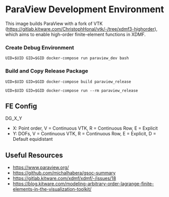 # ParaView Development Environment

This image builds ParaView with a fork of VTK (https://gitlab.kitware.com/ChristophHonal/vtk/-/tree/xdmf3-highorder), which aims to enable high-order finite-element functions in XDMF.

### Create Debug Environment

```
UID=$UID GID=$GID docker-compose run paraview_dev bash
```

### Build and Copy Release Package

```
UID=$UID GID=$GID docker-compose build paraview_release

UID=$UID GID=$GID docker-compose run --rm paraview_release
```

## FE Config

DG_X_Y

- X: Point order, V = Continuous VTK, R = Continuous Row, E = Explicit
- Y: DOFs, V = Continuous VTK, R = Continuous Row, E = Explicit, D = Default equidistant

## Useful Resources

- https://www.paraview.org/
- https://github.com/michalhabera/gsoc-summary
- https://gitlab.kitware.com/xdmf/xdmf/-/issues/18
- https://blog.kitware.com/modeling-arbitrary-order-lagrange-finite-elements-in-the-visualization-toolkit/